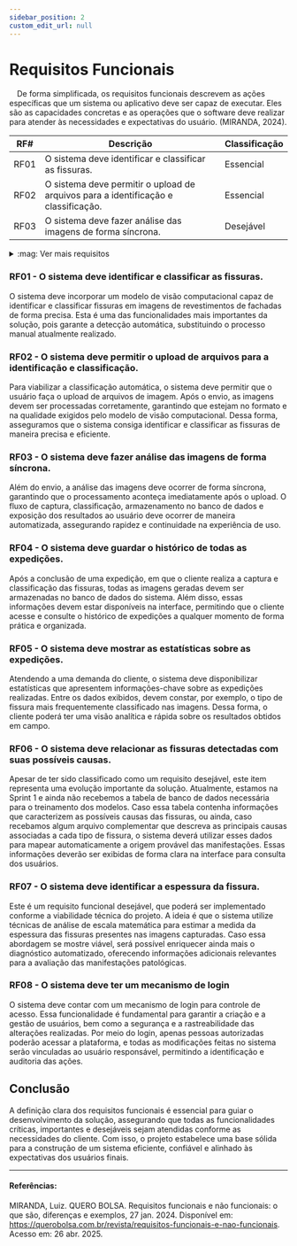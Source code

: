 ```yaml
---
sidebar_position: 2
custom_edit_url: null
---
```


# Requisitos Funcionais

&emsp;De forma simplificada, os requisitos funcionais descrevem as ações específicas que um sistema ou aplicativo deve ser capaz de executar. Eles são as capacidades concretas e as operações que o software deve realizar para atender às necessidades e expectativas do usuário. (MIRANDA, 2024).

| RF#  | Descrição | Classificação | 
|------|-----------|------------------| 
| RF01 | O sistema deve identificar e classificar as fissuras. | Essencial | 
| RF02 | O sistema deve permitir o upload de arquivos para a identificação e classificação. | Essencial | 
| RF03 | O sistema deve fazer análise das imagens de forma síncrona. | Desejável | 
<details class="ver-mais"> 
  <summary>:mag: Ver mais requisitos</summary> 
| RF#  | Descrição | Regra de Negócio | 
|------|-----------|------------------| 
| RF04 | O sistema deve guardar o histórico de todas as expedições. | Essencial | 
| RF05 | O sistema deve mostrar as estatísticas sobre as expedições. | Importante | 
| RF06 | O sistema deve relacionar as fissuras detectadas com suas possíveis causas. | Desejável | 
| RF07 | O sistema deve identificar a espessura da fissura. | Desejável | 
| RF08 | O sistema deve ter um mecanismo de login | Importante | 
</details> 
 
### RF01 - O sistema deve identificar e classificar as fissuras.

O sistema deve incorporar um modelo de visão computacional capaz de identificar e classificar fissuras em imagens de revestimentos de fachadas de forma precisa. Esta é uma das funcionalidades mais importantes da solução, pois garante a detecção automática, substituindo o processo manual atualmente realizado.

### RF02 - O sistema deve permitir o upload de arquivos para a identificação e classificação.

Para viabilizar a classificação automática, o sistema deve permitir que o usuário faça o upload de arquivos de imagem. Após o envio, as imagens devem ser processadas corretamente, garantindo que estejam no formato e na qualidade exigidos pelo modelo de visão computacional. Dessa forma, asseguramos que o sistema consiga identificar e classificar as fissuras de maneira precisa e eficiente.

### RF03 - O sistema deve fazer análise das imagens de forma síncrona.

Além do envio, a análise das imagens deve ocorrer de forma síncrona, garantindo que o processamento aconteça imediatamente após o upload. O fluxo de captura, classificação, armazenamento no banco de dados e exposição dos resultados ao usuário deve ocorrer de maneira automatizada, assegurando rapidez e continuidade na experiência de uso.

### RF04 - O sistema deve guardar o histórico de todas as expedições.

Após a conclusão de uma expedição, em que o cliente realiza a captura e classificação das fissuras, todas as imagens geradas devem ser armazenadas no banco de dados do sistema. Além disso, essas informações devem estar disponíveis na interface, permitindo que o cliente acesse e consulte o histórico de expedições a qualquer momento de forma prática e organizada.

### RF05 - O sistema deve mostrar as estatísticas sobre as expedições.

Atendendo a uma demanda do cliente, o sistema deve disponibilizar estatísticas que apresentem informações-chave sobre as expedições realizadas. Entre os dados exibidos, devem constar, por exemplo, o tipo de fissura mais frequentemente classificado nas imagens. Dessa forma, o cliente poderá ter uma visão analítica e rápida sobre os resultados obtidos em campo.

### RF06 - O sistema deve relacionar as fissuras detectadas com suas possíveis causas.

Apesar de ter sido classificado como um requisito desejável, este item representa uma evolução importante da solução. Atualmente, estamos na Sprint 1 e ainda não recebemos a tabela de banco de dados necessária para o treinamento dos modelos. Caso essa tabela contenha informações que caracterizem as possíveis causas das fissuras, ou ainda, caso recebamos algum arquivo complementar que descreva as principais causas associadas a cada tipo de fissura, o sistema deverá utilizar esses dados para mapear automaticamente a origem provável das manifestações. Essas informações deverão ser exibidas de forma clara na interface para consulta dos usuários.

### RF07 - O sistema deve identificar a espessura da fissura.

Este é um requisito funcional desejável, que poderá ser implementado conforme a viabilidade técnica do projeto. A ideia é que o sistema utilize técnicas de análise de escala matemática para estimar a medida da espessura das fissuras presentes nas imagens capturadas. Caso essa abordagem se mostre viável, será possível enriquecer ainda mais o diagnóstico automatizado, oferecendo informações adicionais relevantes para a avaliação das manifestações patológicas.

### RF08 - O sistema deve ter um mecanismo de login

O sistema deve contar com um mecanismo de login para controle de acesso. Essa funcionalidade é fundamental para garantir a criação e a gestão de usuários, bem como a segurança e a rastreabilidade das alterações realizadas. Por meio do login, apenas pessoas autorizadas poderão acessar a plataforma, e todas as modificações feitas no sistema serão vinculadas ao usuário responsável, permitindo a identificação e auditoria das ações.

## Conclusão
A definição clara dos requisitos funcionais é essencial para guiar o desenvolvimento da solução, assegurando que todas as funcionalidades críticas, importantes e desejáveis sejam atendidas conforme as necessidades do cliente. Com isso, o projeto estabelece uma base sólida para a construção de um sistema eficiente, confiável e alinhado às expectativas dos usuários finais.

---

#### Referências:

MIRANDA, Luiz. QUERO BOLSA. Requisitos funcionais e não funcionais: o que são, diferenças e exemplos, 27 jan. 2024. Disponível em: https://querobolsa.com.br/revista/requisitos-funcionais-e-nao-funcionais. Acesso em: 26 abr. 2025.
